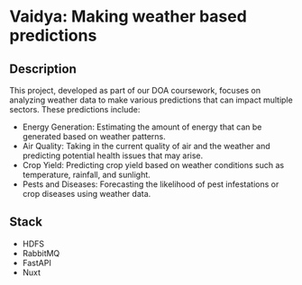 # Vaidya: Making weather based predictions

## Description

This project, developed as part of our DOA coursework, focuses on analyzing weather data to make various predictions that can impact multiple sectors. These predictions include:

- Energy Generation: Estimating the amount of energy that can be generated based on weather patterns.
- Air Quality: Taking in the current quality of air and the weather and predicting potential health issues that may arise.
- Crop Yield: Predicting crop yield based on weather conditions such as temperature, rainfall, and sunlight.
- Pests and Diseases: Forecasting the likelihood of pest infestations or crop diseases using weather data.

## Stack

- HDFS
- RabbitMQ
- FastAPI
- Nuxt

